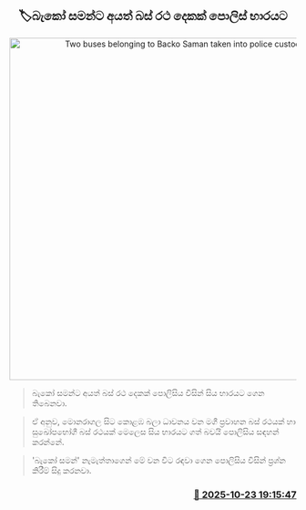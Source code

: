 <p align='center'><b><h2 align='center' title='Two buses belonging to Backo Saman taken into police custody'>🏷බැකෝ සමන්ට අයත් බස් රථ දෙකක් පොලිස් භාරයට</h2></b></p>
<p align='center'><img src='https://helakuru.sgp1.cdn.digitaloceanspaces.com/esana/images/lib/bus-bako.jpg' width='600' alt='Two buses belonging to Backo Saman taken into police custody'></p>

> බැකෝ සමන්ට අයත් බස් රථ දෙකක් පොලිසිය විසින් සිය භාරයට ගෙන තිබෙනවා.

> ඒ අනුව, මොනරාගල සිට කොළඹ බලා ධාවනය වන මගී ප්‍රවාහන බස් රථයක් හා සුඛෝපභෝගී බස් රථයක් මෙලෙස සිය භාරයට ගත් බවයි පොලිසිය සඳහන් කරන්නේ.

> 'බැකෝ සමන්' නැමැත්තාගෙන් මේ වන විට රඳවා ගෙන පොලිසිය විසින් ප්‍රශ්න කිරීම් සිදු කරනවා.



<h3 align='right'><a href='https://www.helakuru.lk/esana/p/114744/'>📅 2025-10-23 19:15:47</a></h3>
